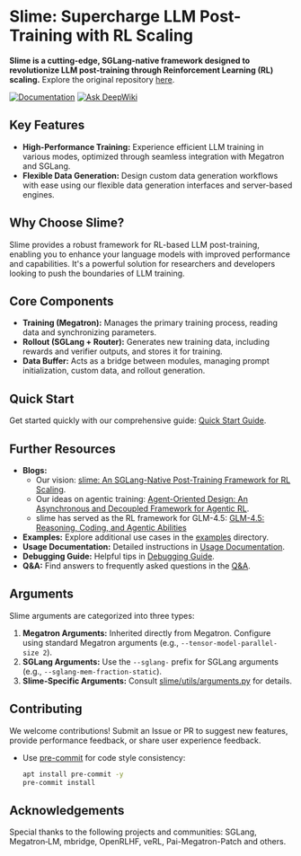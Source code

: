 # Slime: Supercharge LLM Post-Training with RL Scaling

**Slime is a cutting-edge, SGLang-native framework designed to revolutionize LLM post-training through Reinforcement Learning (RL) scaling.** Explore the original repository [here](https://github.com/THUDM/slime).

[![Documentation](https://img.shields.io/badge/docs-latest-brightgreen.svg?style=flat)](https://thudm.github.io/slime/)
[![Ask DeepWiki](https://deepwiki.com/badge.svg)](https://deepwiki.com/THUDM/slime)

## Key Features

*   **High-Performance Training:** Experience efficient LLM training in various modes, optimized through seamless integration with Megatron and SGLang.
*   **Flexible Data Generation:** Design custom data generation workflows with ease using our flexible data generation interfaces and server-based engines.

## Why Choose Slime?

Slime provides a robust framework for RL-based LLM post-training, enabling you to enhance your language models with improved performance and capabilities. It's a powerful solution for researchers and developers looking to push the boundaries of LLM training.

## Core Components

*   **Training (Megatron):** Manages the primary training process, reading data and synchronizing parameters.
*   **Rollout (SGLang + Router):** Generates new training data, including rewards and verifier outputs, and stores it for training.
*   **Data Buffer:** Acts as a bridge between modules, managing prompt initialization, custom data, and rollout generation.

## Quick Start

Get started quickly with our comprehensive guide: [Quick Start Guide](./docs/en/get_started/quick_start.md).

## Further Resources

*   **Blogs:**
    *   Our vision: [slime: An SGLang-Native Post-Training Framework for RL Scaling](https://lmsys.org/blog/2025-07-09-slime/).
    *   Our ideas on agentic training: [Agent-Oriented Design: An Asynchronous and Decoupled Framework for Agentic RL](https://www.notion.so/Agent-Oriented-Design-An-Asynchronous-and-Decoupled-Framework-for-Agentic-RL-2278e692d081802cbdd5d37cef76a547).
    *   slime has served as the RL framework for GLM-4.5: [GLM-4.5: Reasoning, Coding, and Agentic Abilities](https://z.ai/blog/glm-4.5)
*   **Examples:** Explore additional use cases in the [examples](examples/) directory.
*   **Usage Documentation:** Detailed instructions in [Usage Documentation](docs/en/get_started/usage.md).
*   **Debugging Guide:** Helpful tips in [Debugging Guide](docs/en/developer_guide/debug.md).
*   **Q&A:** Find answers to frequently asked questions in the [Q&A](docs/en/get_started/qa.md).

## Arguments

Slime arguments are categorized into three types:

1.  **Megatron Arguments:** Inherited directly from Megatron.  Configure using standard Megatron arguments (e.g., `--tensor-model-parallel-size 2`).
2.  **SGLang Arguments:**  Use the `--sglang-` prefix for SGLang arguments (e.g., `--sglang-mem-fraction-static`).
3.  **Slime-Specific Arguments:** Consult [slime/utils/arguments.py](slime/utils/arguments.py) for details.

## Contributing

We welcome contributions!  Submit an Issue or PR to suggest new features, provide performance feedback, or share user experience feedback.

*   Use [pre-commit](https://pre-commit.com/) for code style consistency:

    ```bash
    apt install pre-commit -y
    pre-commit install
    ```

## Acknowledgements

Special thanks to the following projects and communities: SGLang, Megatron‑LM, mbridge, OpenRLHF, veRL, Pai-Megatron-Patch and others.